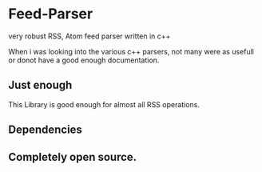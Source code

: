 # Feed-Parser
very robust RSS, Atom feed parser written in c++

When i was looking into the various c++ parsers, not many were as usefull or donot have a good enough documentation.
## Just enough
This Library is good enough for almost all RSS operations.

## Dependencies

## Completely open source.
